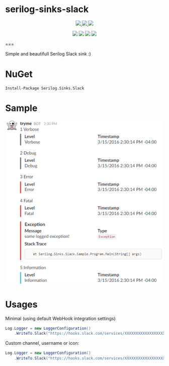 # serilog-sinks-slack

<p align="center">
    <a href="https://ci.appveyor.com/project/mgibas/serilog-sinks-slack/branch/master">
        <img src="https://ci.appveyor.com/api/projects/status/hgfjns15mkqih2lx/branch/master?svg=true"></img>
    </a>
    <a href="https://www.gitcheese.com/app/#/projects/9d982e9c-315b-40ec-a580-3c6540e2700c/pledges/create">
        <img src="https://api.gitcheese.com/v1/projects/9d982e9c-315b-40ec-a580-3c6540e2700c/badges"></img>
    </a>
    <a href="https://www.nuget.org/packages/Serilog.Sinks.Slack/">
        <img src="https://img.shields.io/nuget/v/Serilog.Sinks.Slack.svg?style=flat-square"></img>
    </a>
</p>
<p align="center">
    <img src="https://img.shields.io/badge/.net-4.5-green.svg"></img>
    <img src="https://img.shields.io/badge/.net-4.6-green.svg"></img>
    <img src="https://img.shields.io/badge/.net%20standart-1.1-green.svg"></img>
    <img src="https://img.shields.io/badge/.net%20standart-1.3-green.svg"></img>
</p>

===

Simple and beautifull Serilog Slack sink :)

NuGet
====
```
Install-Package Serilog.Sinks.Slack
```
Sample
====
![Sample](/example.png?raw=true "Slack Sample")

Usages
====

Minimal (using default WebHook integration settings)
```csharp
Log.Logger = new LoggerConfiguration()
    .WriteTo.Slack("https://hooks.slack.com/services/XXXXXXXXXXXXXXXXXXXXXXXXXXXXXXXXXXXXXXXXXXXX")
```

Custom channel, username or icon:
```csharp
Log.Logger = new LoggerConfiguration()
    .WriteTo.Slack("https://hooks.slack.com/services/XXXXXXXXXXXXXXXXXXXXXXXXXXXXXXXXXXXXXXXXXXXX",  20, TimeSpan.FromSeconds(10), "#general" ,"Im a Ghost", ":ghost:")
```
